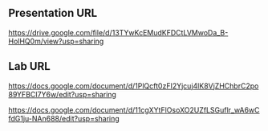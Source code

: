 ## Presentation URL
https://drive.google.com/file/d/13TYwKcEMudKFDCtLVMwoDa_B-HolHQ0m/view?usp=sharing
## Lab URL
https://docs.google.com/document/d/1PlQcft0zFI2Yjcuj4lK8VjZHChbrC2po89YFBCI7Y6w/edit?usp=sharing

https://docs.google.com/document/d/11cgXYtFlOsoXO2UZfLSGuflr_wA6wCfdG1ju-NAn688/edit?usp=sharing
